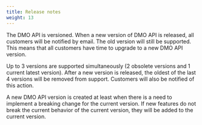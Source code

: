 ```yaml
---
title: Release notes
weight: 13
---
```

The DMO API is versioned. 
When a new version of DMO API is released, all customers will be notified by email. 
The old version will still be supported. This means that all customers have time to upgrade to a new DMO API version. 

Up to 3 versions are supported simultaneously (2 obsolete versions and 1 current latest version). After a new version is released, the oldest of the last 4 versions will be removed from support. Customers will also be notified of this action. 

A new DMO API version is created at least when there is a need to implement a breaking change for the current version. If new features do not break the current behavior of the current version, they will be added to the current version.

